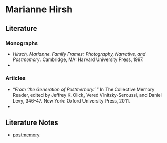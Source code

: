 # Marianne Hirsh

## Literature
### Monographs 
- *Hirsch, Marianne. Family Frames: Photography, Narrative, and Postmemory*. Cambridge, MA: Harvard University Press, 1997.
- 

### Articles 
- “*From ‘the Generation of Postmemory.’* ” In The Collective Memory
Reader, edited by Jeﬀrey K. Olick, Vered Vinitzky-Seroussi, and Daniel Levy, 346–47. New York: Oxford University Press, 2011.
- 

## Literature Notes
- [postmemory](001.Notes/postmemory.md)